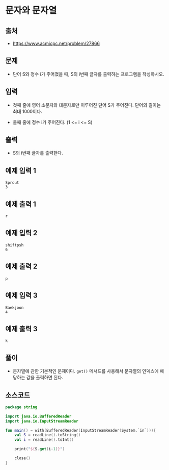 # 문자와 문자열

## 출처

* https://www.acmicpc.net/problem/27866

## 문제

* 단어 S와 정수 i가 주어졌을 때, S의 i번째 글자를 출력하는 프로그램을 작성하시오.

## 입력

* 첫째 줄에 영어 소문자와 대문자로만 이루어진 단어 S가 주어진다. 단어의 길이는 최대 1000이다.

* 둘째 줄에 정수 i가 주어진다. (1 <= i <= S)

## 출력

* S의 i번째 글자를 출력한다.

## 예제 입력 1

```
Sprout
3
```

## 예제 출력 1

```
r
```

## 예제 입력 2

```
shiftpsh
6
```

## 예제 출력 2

```
p
```

## 예제 입력 3

```
Baekjoon
4
```

## 예제 출력 3

```
k
```

## 풀이

* 문자열에 관한 기본적인 문제이다. ```get()``` 메서드를 사용해서 문자열의 인덱스에 해당하는 값을 출력하면 된다.

## 소스코드

```kotlin
package string

import java.io.BufferedReader
import java.io.InputStreamReader

fun main() = with(BufferedReader(InputStreamReader(System.`in`))){
    val S = readLine().toString()
    val i = readLine().toInt()

    print("${S.get(i-1)}")

    close()
}
```
